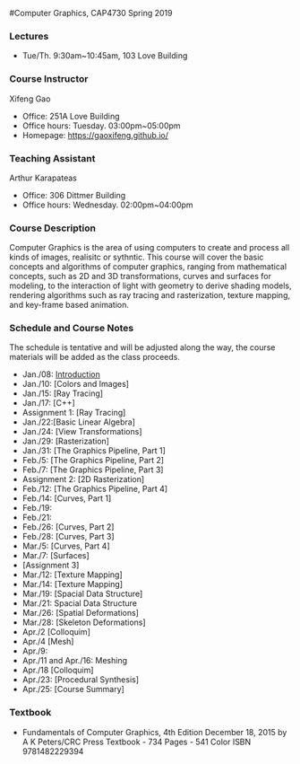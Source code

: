 #Computer Graphics, CAP4730 Spring 2019
### Lectures
- Tue/Th. 9:30am~10:45am, 103 Love Building
### Course Instructor
Xifeng Gao
- Office: 251A Love Building
- Office hours: Tuesday. 03:00pm~05:00pm
- Homepage: https://gaoxifeng.github.io/
### Teaching Assistant
Arthur Karapateas
- Office: 306 Dittmer Building
- Office hours: Wednesday. 02:00pm~04:00pm

### Course Description
Computer Graphics is the area of using computers to create and process all kinds of images, realisitc or sythntic. This course will cover the basic concepts and algorithms of computer graphics, ranging from mathematical concepts, such as 2D and 3D transformations, curves and surfaces for modeling, to the interaction of light with geometry to derive shading models, rendering algorithms such as ray tracing and rasterization, texture mapping, and key-frame based animation.

### Schedule and Course Notes 
The schedule is tentative and will be adjusted along the way, the course materials will be added as the class proceeds.
- Jan./08: [Introduction](https://gaoxifeng.github.io/cg18Fall/01-Introduction.pdf)
- Jan./10: [Colors and Images]
- Jan./15: [Ray Tracing]
- Jan./17: [C++]
- Assignment 1: [Ray Tracing]
- Jan./22:[Basic Linear Algebra]
- Jan./24: [View Transformations]
- Jan./29: [Rasterization]
- Jan./31: [The Graphics Pipeline, Part 1]
- Feb./5: [The Graphics Pipeline, Part 2] 
- Feb./7: [The Graphics Pipeline, Part 3]
- Assignment 2: [2D Rasterization]
- Feb./12: [The Graphics Pipeline, Part 4]
- Feb./14: [Curves, Part 1]
- Feb./19: 
- Feb./21: 
- Feb./26: [Curves, Part 2]
- Feb./28: [Curves, Part 3]
- Mar./5: [Curves, Part 4]
- Mar./7: [Surfaces]
- [Assignment 3]
- Mar./12: [Texture Mapping]
- Mar./14: [Texture Mapping]
- Mar./19: [Spacial Data Structure]
- Mar./21: Spacial Data Structure
- Mar./26: [Spatial Deformations]
- Mar./28: [Skeleton Deformations]
- Apr./2 [Colloquim]
- Apr./4 [Mesh]
- Apr./9: 
- Apr./11 and Apr./16: Meshing
- Apr./18 [Colloquim]
- Apr./23: [Procedural Synthesis]
- Apr./25: [Course Summary]

### Textbook
- Fundamentals of Computer Graphics, 4th Edition December 18, 2015 by A K Peters/CRC Press Textbook - 734 Pages - 541 Color ISBN 9781482229394
